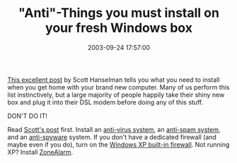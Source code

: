 ﻿---
layout: post
title: "\"Anti\"-Things you must install on your fresh Windows box"
comments: false
date: 2003-09-24 17:57:00
updated: 2004-05-02 00:37:00
categories:
 - Technology
subtext-id: f6584c91-1d68-4948-a2f7-ce7aeaaa62fe
alias: /blog/Anti-Things-you-must-install-on-your-fresh-Windows-box.aspx
---


[This excellent post](http://www.hanselman.com/blog/PermaLink.aspx?guid=5584cb8c-d684-4d0e-9918-b6891c8660ff) by Scott Hanselman tells you what you need to install when you get home with your brand new computer. Many of us perform this list instinctively, but a large majority of people happily take their shiny new box and plug it into their DSL modem before doing any of this stuff.

DON'T DO IT!

Read [Scott's post](http://www.hanselman.com/blog/PermaLink.aspx?guid=5584cb8c-d684-4d0e-9918-b6891c8660ff) first. Install an [anti-virus system](http://www.grisoft.com/us/us_dwnl_free.php), an [anti-spam system](http://spambayes.sourceforge.net/), and an [anti-spyware](http://www.safer-networking.org/) system. If you don't have a dedicated firewall (and maybe even if you do), turn on the [Windows XP built-in firewall](http://www.microsoft.com/windowsxp/pro/using/howto/networking/icf.asp). Not running XP? Install [ZoneAlarm](http://www.zonelabs.com/store/content/catalog/products/sku_list_za.jsp;jsessionid=1xoXNkbgFSm44zLptl2m4iP15ZxwDT8E1BeQX0efz6Am0tHM6Iiq!-842231668!-1062696904!7551!7552!744931396!-1062696905!7551!7552?lid=home_zainfo).
